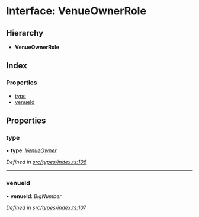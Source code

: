 # Interface: VenueOwnerRole

## Hierarchy

* **VenueOwnerRole**

## Index

### Properties

* [type](venueownerrole.md#type)
* [venueId](venueownerrole.md#venueid)

## Properties

###  type

• **type**: *[VenueOwner](../enums/roletype.md#venueowner)*

*Defined in [src/types/index.ts:106](https://github.com/PolymathNetwork/polymesh-sdk/blob/959efb76/src/types/index.ts#L106)*

___

###  venueId

• **venueId**: *BigNumber*

*Defined in [src/types/index.ts:107](https://github.com/PolymathNetwork/polymesh-sdk/blob/959efb76/src/types/index.ts#L107)*

